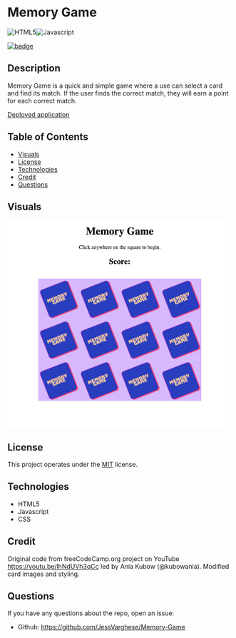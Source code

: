 # Memory Game

![HTML5](https://img.shields.io/badge/html5-%23E34F26.svg?style=for-the-badge&logo=html5&logoColor=white)![Javascript](https://img.shields.io/badge/JavaScript-F7DF1E?style=for-the-badge&logo=javascript&logoColor=black)

  [![badge](https://img.shields.io/badge/License-MIT-yellow.svg)]((https://opensource.org/licenses/MIT))

 

  ## Description
  Memory Game is a quick and simple game where a use can select a card and find its match. If the user finds the correct match, they will earn a point for each correct match.
  

  [Deployed application](https://jessvarghese.github.io/Memory-Game/)

  ## Table of Contents

  * [Visuals](#visuals)
  * [License](#license)
  * [Technologies](#technologies)
  * [Credit](#Credit)
  * [Questions](#questions)
 


  ## Visuals

   <img src="./images/memory_game.jpg" width="500"/>


  ## License
  This project operates under the [MIT](https://choosealicense.com/licenses/MIT/) license.

  ## Technologies
 * HTML5
 * Javascript
 * CSS

## Credit
Original code from freeCodeCamp.org project on YouTube https://youtu.be/lhNdUVh3qCc led by Ania Kubow (@kubowania). Modified card images and styling.

## Questions
  If you have any questions about the repo, open an issue:
  * Github: https://github.com/JessVarghese/Memory-Game